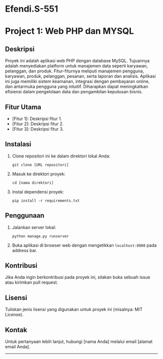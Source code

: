 # Efendi.S-551


# Project 1: Web PHP dan MYSQL

## Deskripsi
Proyek ini adalah aplikasi web PHP dengan database MySQL. Tujuannya adalah menyediakan platform untuk manajemen data seperti karyawan, pelanggan, dan produk. 
Fitur-fiturnya meliputi manajemen pengguna, karyawan, produk, pelanggan, pesanan, serta laporan dan analisis. 
Aplikasi ini juga memiliki sistem keamanan, integrasi dengan pembayaran online, dan antarmuka pengguna yang intuitif. 
Diharapkan dapat meningkatkan efisiensi dalam pengelolaan data dan pengambilan keputusan bisnis.

## Fitur Utama
- [Fitur 1]: Deskripsi fitur 1.
- [Fitur 2]: Deskripsi fitur 2.
- [Fitur 3]: Deskripsi fitur 3.

## Instalasi
1. Clone repositori ini ke dalam direktori lokal Anda:
    ```
    git clone [URL repositori]
    ```
2. Masuk ke direktori proyek:
    ```
    cd [nama direktori]
    ```
3. Instal dependensi proyek:
    ```
    pip install -r requirements.txt
    ```

## Penggunaan
1. Jalankan server lokal:
    ```
    python manage.py runserver
    ```
2. Buka aplikasi di browser web dengan mengetikkan `localhost:8000` pada address bar.

## Kontribusi
Jika Anda ingin berkontribusi pada proyek ini, silakan buka sebuah issue atau kirimkan pull request.

## Lisensi
Tuliskan jenis lisensi yang digunakan untuk proyek ini (misalnya: MIT License).

## Kontak
Untuk pertanyaan lebih lanjut, hubungi [nama Anda] melalui email [alamat email Anda].

---
